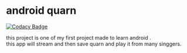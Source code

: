 # android quarn 

[![Codacy Badge](https://api.codacy.com/project/badge/Grade/ed2bf852ee3a421288c1cbc31b6fe431)](https://app.codacy.com/app/nimamoradi/Quran?utm_source=github.com&utm_medium=referral&utm_content=nimamoradi/Quran&utm_campaign=Badge_Grade_Dashboard)

this project is one of my first project made to learn android .<br>
this app will stream and then save quarn and play it from many singgers.
